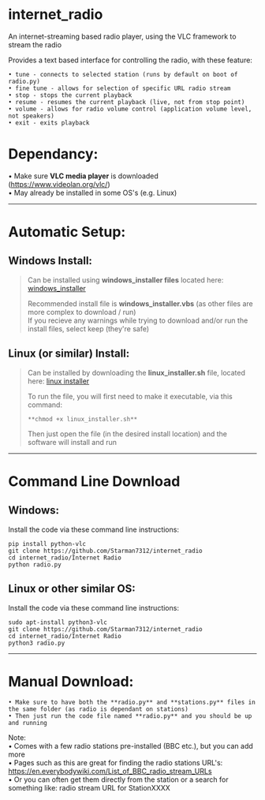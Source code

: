 # internet_radio
An internet-streaming based radio player, using the VLC framework to stream the radio  

Provides a text based interface for controlling the radio, with these feature:  

    • tune - connects to selected station (runs by default on boot of radio.py)
    • fine tune - allows for selection of specific URL radio stream
    • stop - stops the current playback
    • resume - resumes the current playback (live, not from stop point)
    • volume - allows for radio volume control (application volume level, not speakers)
    • exit - exits playback

# Dependancy:  
• Make sure **VLC media player** is downloaded (https://www.videolan.org/vlc/)  
• May already be installed in some OS's (e.g. Linux)

----------------------------------------------------------------------------------------------------

# Automatic Setup:  

## Windows Install:  
> Can be installed using **windows_installer files** located here: [windows_installer](https://github.com/Starman7312/internet_radio/tree/9addb45271b1ce3dac4310aadd65fc59991fed74/Automatic%20Installers/Windows)
> 
> Recommended install file is **windows_installer.vbs** (as other files are more complex to download / run)  
> If you recieve any warnings while trying to download and/or run the install files, select keep (they're safe) 

## Linux (or similar) Install:  
> Can be installed by downloading the **linux_installer.sh** file, located here: [linux installer](https://github.com/Starman7312/internet_radio/tree/149624b86a010b5364dcb92a90f3a9e68f70f695/Automatic%20Installers/Linux%20etc)
> 
> To run the file, you will first need to make it executable, via this command:
>
>     **chmod +x linux_installer.sh**  
> Then just open the file (in the desired install location) and the software will install and run  

----------------------------------------------------------------------------------------------------

# Command Line Download
## Windows:
Install the code via these command line instructions:
    
    pip install python-vlc
    git clone https://github.com/Starman7312/internet_radio
    cd internet_radio/Internet Radio
    python radio.py
    
## Linux or other similar OS:
Install the code via these command line instructions:

    sudo apt-install python3-vlc
    git clone https://github.com/Starman7312/internet_radio
    cd internet_radio/Internet Radio
    python3 radio.py

----------------------------------------------------------------------------------------------------
    
# Manual Download:  
    • Make sure to have both the **radio.py** and **stations.py** files in the same folder (as radio is dependant on stations)  
    • Then just run the code file named **radio.py** and you should be up and running

Note:  
• Comes with a few radio stations pre-installed (BBC etc.), but you can add more  
• Pages such as this are great for finding the radio stations URL's: https://en.everybodywiki.com/List_of_BBC_radio_stream_URLs  
• Or you can often get them directly from the station or a search for something like: radio stream URL for StationXXXX  
